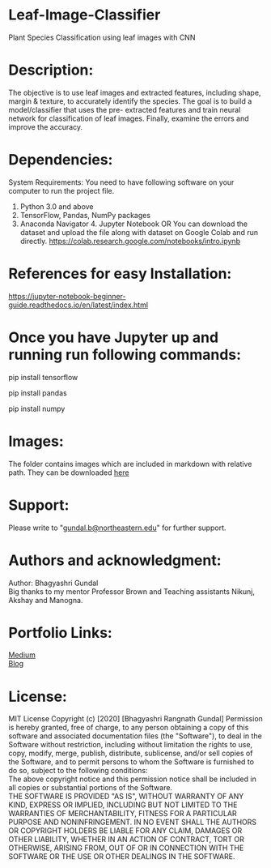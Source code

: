 # Leaf-Image-Classifier
Plant Species Classification using leaf images with CNN
# Description:
The objective is to use leaf images and extracted features, including shape, margin & texture, to accurately identify the species. The goal is to build a model/classifier that uses the pre- extracted features and train neural network for classification of leaf images. Finally, examine the errors and improve the accuracy.
# Dependencies:
System Requirements:
You need to have following software on your computer to run the project file.
1. Python 3.0 and above
2. TensorFlow, Pandas, NumPy packages
3. Anaconda Navigator 4. Jupyter Notebook
OR
You can download the dataset and upload the file along with dataset on Google Colab and run directly. https://colab.research.google.com/notebooks/intro.ipynb
# References for easy Installation:
https://jupyter-notebook-beginner-guide.readthedocs.io/en/latest/index.html
# Once you have Jupyter up and running run following commands:
pip install tensorflow

pip install pandas

pip install numpy
# Images:
The folder contains images which are included in markdown with relative path. They can be downloaded 
<a href="http://leafsnap.com/static/dataset/leafsnap-dataset.tar">here</a>
# Support:
Please write to "gundal.b@northeastern.edu" for further support.
# Authors and acknowledgment:
Author: Bhagyashri Gundal<br>
Big thanks to my mentor Professor Brown and Teaching assistants Nikunj, Akshay and Manogna.
# Portfolio Links:
<a href = https://medium.com/@ranigundal/plant-species-classification-using-leaf-images-with-cnn-41a2325090af>Medium</a> <br>
<a href = https://ranigundal.wixsite.com/website/post/leaf-classification-using-deep-learning>Blog</a>
# License:
MIT License
Copyright (c) [2020] [Bhagyashri Rangnath Gundal]
Permission is hereby granted, free of charge, to any person obtaining a copy of this software and associated documentation files (the "Software"), to deal in the Software without restriction, including without limitation the rights to use, copy, modify, merge, publish, distribute, sublicense, and/or sell copies of the Software, and to permit persons to whom the Software is furnished to do so, subject to the following conditions:<br>
The above copyright notice and this permission notice shall be included in all copies or substantial portions of the Software.
<br>
THE SOFTWARE IS PROVIDED "AS IS", WITHOUT WARRANTY OF ANY KIND, EXPRESS OR
IMPLIED, INCLUDING BUT NOT LIMITED TO THE WARRANTIES OF MERCHANTABILITY,
FITNESS FOR A PARTICULAR PURPOSE AND NONINFRINGEMENT. IN NO EVENT SHALL THE
AUTHORS OR COPYRIGHT HOLDERS BE LIABLE FOR ANY CLAIM, DAMAGES OR OTHER
LIABILITY, WHETHER IN AN ACTION OF CONTRACT, TORT OR OTHERWISE, ARISING FROM,
OUT OF OR IN CONNECTION WITH THE SOFTWARE OR THE USE OR OTHER DEALINGS IN THE
SOFTWARE.
    
